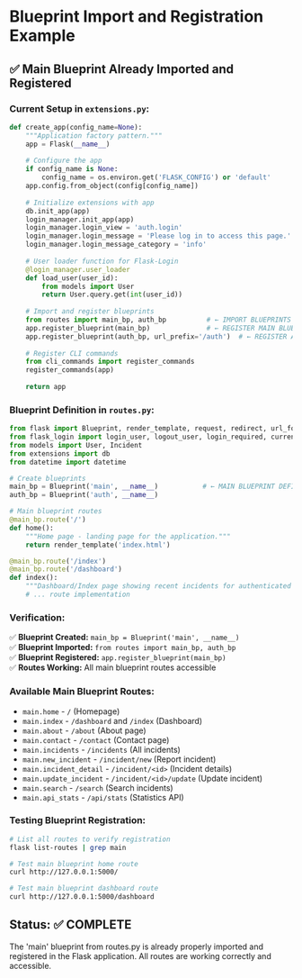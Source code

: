 # Blueprint Import and Registration Example

## ✅ **Main Blueprint Already Imported and Registered**

### **Current Setup in `extensions.py`:**

```python
def create_app(config_name=None):
    """Application factory pattern."""
    app = Flask(__name__)
    
    # Configure the app
    if config_name is None:
        config_name = os.environ.get('FLASK_CONFIG') or 'default'
    app.config.from_object(config[config_name])
    
    # Initialize extensions with app
    db.init_app(app)
    login_manager.init_app(app)
    login_manager.login_view = 'auth.login'
    login_manager.login_message = 'Please log in to access this page.'
    login_manager.login_message_category = 'info'
    
    # User loader function for Flask-Login
    @login_manager.user_loader
    def load_user(user_id):
        from models import User
        return User.query.get(int(user_id))
    
    # Import and register blueprints
    from routes import main_bp, auth_bp          # ← IMPORT BLUEPRINTS
    app.register_blueprint(main_bp)              # ← REGISTER MAIN BLUEPRINT
    app.register_blueprint(auth_bp, url_prefix='/auth')  # ← REGISTER AUTH BLUEPRINT
    
    # Register CLI commands
    from cli_commands import register_commands
    register_commands(app)
    
    return app
```

### **Blueprint Definition in `routes.py`:**

```python
from flask import Blueprint, render_template, request, redirect, url_for, flash, jsonify
from flask_login import login_user, logout_user, login_required, current_user
from models import User, Incident
from extensions import db
from datetime import datetime

# Create blueprints
main_bp = Blueprint('main', __name__)           # ← MAIN BLUEPRINT DEFINITION
auth_bp = Blueprint('auth', __name__)

# Main blueprint routes
@main_bp.route('/')
def home():
    """Home page - landing page for the application."""
    return render_template('index.html')

@main_bp.route('/index')
@main_bp.route('/dashboard')
def index():
    """Dashboard/Index page showing recent incidents for authenticated users."""
    # ... route implementation
```

### **Verification:**

✅ **Blueprint Created:** `main_bp = Blueprint('main', __name__)`  
✅ **Blueprint Imported:** `from routes import main_bp, auth_bp`  
✅ **Blueprint Registered:** `app.register_blueprint(main_bp)`  
✅ **Routes Working:** All main blueprint routes accessible  

### **Available Main Blueprint Routes:**

- `main.home` - `/` (Homepage)
- `main.index` - `/dashboard` and `/index` (Dashboard)
- `main.about` - `/about` (About page)
- `main.contact` - `/contact` (Contact page)
- `main.incidents` - `/incidents` (All incidents)
- `main.new_incident` - `/incident/new` (Report incident)
- `main.incident_detail` - `/incident/<id>` (Incident details)
- `main.update_incident` - `/incident/<id>/update` (Update incident)
- `main.search` - `/search` (Search incidents)
- `main.api_stats` - `/api/stats` (Statistics API)

### **Testing Blueprint Registration:**

```bash
# List all routes to verify registration
flask list-routes | grep main

# Test main blueprint home route
curl http://127.0.0.1:5000/

# Test main blueprint dashboard route
curl http://127.0.0.1:5000/dashboard
```

## **Status: ✅ COMPLETE**

The 'main' blueprint from routes.py is already properly imported and registered in the Flask application. All routes are working correctly and accessible.

